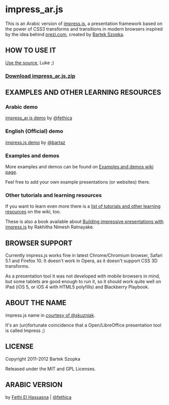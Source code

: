 impress_ar.js
============

This is an Arabic version of [impress.js](http://github.com/bartaz/impress.js), a presentation framework based on the power of CSS3 transforms and transitions in modern browsers inspired by the idea behind [prezi.com](http://prezi.com), created by [Bartek Szopka](http://github.com/bartaz).



HOW TO USE IT
---------------

[Use the source](https://github.com/fethica/impress_ar.js), Luke ;)

### [Download impress_ar.js.zip](http://fethica.github.io/impress_ar.js/zip/impress_ar.js.zip)


EXAMPLES AND OTHER LEARNING RESOURCES
---------------------------------------

### Arabic demo

[impress_ar.js demo](http://fethica.github.com/impress_ar.js) by [@fethica](http://twitter.com/fethica)

### English (Official) demo

[impress.js demo](http://bartaz.github.com/impress.js) by [@bartaz](http://twitter.com/bartaz)

### Examples and demos

More examples and demos can be found on [Examples and demos wiki page](http://github.com/bartaz/impress.js/wiki/Examples-and-demos).

Feel free to add your own example presentations (or websites) there.

### Other tutorials and learning resources

If you want to learn even more there is a [list of tutorials and other learning resources](https://github.com/bartaz/impress.js/wiki/impress.js-tutorials-and-other-learning-resources)
on the wiki, too.

These is also a book available about [Building impressive presentations with impress.js](http://www.packtpub.com/building-impressive-presentations-with-impressjs/book) by Rakhitha Nimesh Ratnayake.


BROWSER SUPPORT
-----------------

Currently impress.js works fine in latest Chrome/Chromium browser, Safari 5.1 and Firefox 10.
It doesn't work in Opera, as it doesn't support CSS 3D transforms.

As a presentation tool it was not developed with mobile browsers in mind, but some tablets are good
enough to run it, so it should work quite well on iPad (iOS 5, or iOS 4 with HTML5 polyfills) and 
Blackberry Playbook.


ABOUT THE NAME
----------------

impress.js name in [courtesy of @skuzniak](http://twitter.com/skuzniak/status/143627215165333504).

It's an (un)fortunate coincidence that a Open/LibreOffice presentation tool is called Impress ;)


LICENSE
---------

Copyright 2011-2012 Bartek Szopka

Released under the MIT and GPL Licenses.

ARABIC VERSION
----------------

by [Fethi El Hassasna](http://fethica.com) | [@fethica](http://twitter.com/fethica)


